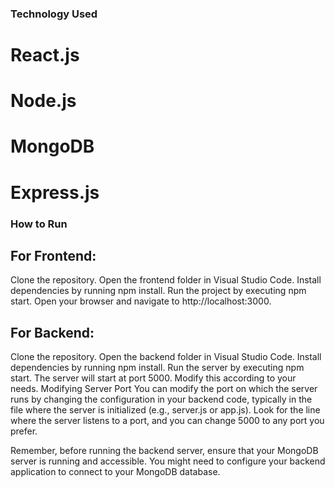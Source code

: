 
### Technology Used
# React.js
# Node.js
# MongoDB
# Express.js
### How to Run
## For Frontend:
Clone the repository.
Open the frontend folder in Visual Studio Code.
Install dependencies by running npm install.
Run the project by executing npm start.
Open your browser and navigate to http://localhost:3000.
## For Backend:
Clone the repository.
Open the backend folder in Visual Studio Code.
Install dependencies by running npm install.
Run the server by executing npm start.
The server will start at port 5000. Modify this according to your needs.
Modifying Server Port
You can modify the port on which the server runs by changing the configuration in your backend code, typically in the file where the server is initialized (e.g., server.js or app.js). Look for the line where the server listens to a port, and you can change 5000 to any port you prefer.

Remember, before running the backend server, ensure that your MongoDB server is running and accessible. You might need to configure your backend application to connect to your MongoDB database.
